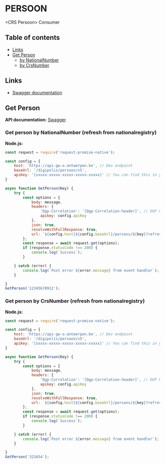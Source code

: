 # PERSOON

\<CRS Persoon> Consumer

## Table of contents

<!-- toc -->

- [Links](#links)
- [Get Person](#get-person)
  * [by NationalNumber](#get-person-by-nationalNumber)
  * [by CrsNumber](#get-person-by-nationalNumber)

<!-- tocstop -->

## Links

* [Swagger documentation](https://api-store-a.antwerpen.be/#/org/digipolis/api/persoon/v5/documentation)

## Get Person

**API documentation:** [Swagger](https://api-store-a.antwerpen.be/#/org/digipolis/api/persoon/v5/documentation)

### Get person by NationalNumber (refresh from nationalregistry)

**Node.js:**

```javascript
const request = require('request-promise-native');

const config = {
    host: 'https://api-gw-o.antwerpen.be', // Dev endpoint
    baseUrl: '/digipolis/persoon/v5',
    apiKey: '[xxxxx-xxxxx-xxxxx-xxxxx-xxxxx]' // You can find this in your application on the api-store https://api-store-o.antwerpen.be/
}

async function GetPerson(Key) {
    try {
        const options = {
            body: message,
            headers: {
                'Dgp-Correlation': '[Dgp-Correlation-header]', // DGP header module https://bitbucket.antwerpen.be/projects/NPM/repos/astad-dgp-correlation_npm_nodejs/browse
                apikey: config.apiKey
            },
            json: true,
            resolveWithFullResponse: true,
            url: `${config.host}${config.baseUrl}/persons/${key}?refreshfromnationalregistry=true&personkeytype=NationalNumber`,
        };
        const response = await request.get(options);
        if (response.statusCode !== 200) {
            console.log(`Success`);
        }

    } catch (error) {
        console.log(`Post error ${error.message} from event handler`);
    }

}
GetPerson('12345678912');
```

### Get person by CrsNumber (refresh from nationalregistry)

**Node.js:**

```javascript
const request = require('request-promise-native');

const config = {
    host: 'https://api-gw-o.antwerpen.be', // Dev endpoint
    baseUrl: '/digipolis/persoon/v5',
    apiKey: '[xxxxx-xxxxx-xxxxx-xxxxx-xxxxx]' // You can find this in your application on the api-store https://api-store-o.antwerpen.be/
}

async function GetPerson(Key) {
    try {
        const options = {
            body: message,
            headers: {
                'Dgp-Correlation': '[Dgp-Correlation-header]', // DGP header module https://bitbucket.antwerpen.be/projects/NPM/repos/astad-dgp-correlation_npm_nodejs/browse
                apikey: config.apiKey
            },
            json: true,
            resolveWithFullResponse: true,
            url: `${config.host}${config.baseUrl}/persons/${key}?refreshfromnationalregistry=true&personkeytype=CrsNumber`,
        };
        const response = await request.get(options);
        if (response.statusCode !== 200) {
            console.log(`Success`);
        }

    } catch (error) {
        console.log(`Post error ${error.message} from event handler`);
    }

}
GetPerson('321654');
```